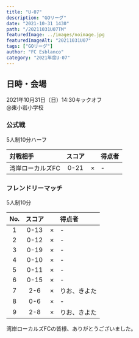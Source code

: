 ```yaml
---
title: "U-07"
description: "GOリーグ"
date: "2021-10-31 1430"
path: "/20211031U07TM"
featuredImage: ../images/noimage.jpg
featuredImageAlt: "20211031U07"
tags: ["GOリーグ"]
author: "FC Esblanco"
category: "2021年度U-07"
---
```


## 日時・会場

2021年10月31日（日）14:30キックオフ<br>
@東小岩小学校

### 公式戦
5人制10分ハーフ

| 対戦相手| スコア |   | 得点者  |
|:----|:------:|:-:|:--------|
| 湾岸ローカルズFC | 0-21 | × |-|

### フレンドリーマッチ
5人制10分

| No.| スコア |   | 得点者  |
|:--:|:------:|:-:|:--------|
| 1  | 0-13 | × |-|
| 2  | 0-12 | × |-|
| 3  | 0-19 | × |-|
| 4  | 0-10 | × |-|
| 5  | 0-11 | × |-|
| 6  | 0-15 | × |-|
| 7  | 2-6 | × |りお、きよた|
| 8  | 0-6 | × |-|
| 9  | 2-8 | × |りお、きよた|

湾岸ローカルズFCの皆様、ありがとうございました。
